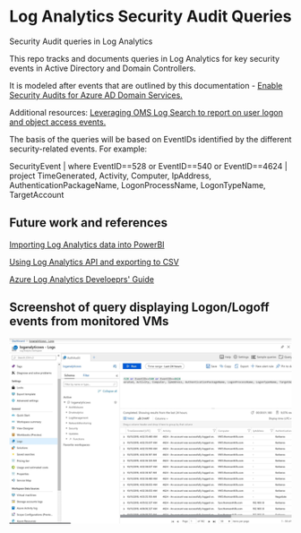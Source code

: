 # Log Analytics Security Audit Queries
Security Audit queries in Log Analytics

This repo tracks and documents queries in Log Analytics for key security events in Active Directory and Domain Controllers.

It is modeled after events that are outlined by this documentation - <a href="https://docs.microsoft.com/en-us/azure/active-directory-domain-services/security-audit-events">Enable Security Audits for Azure AD Domain Services.</a>

Additional resources: <a href="https://blogs.msdn.microsoft.com/wei_out_there_with_system_center/2016/08/05/leveraging-oms-log-search-to-report-on-user-logon-and-object-access-events/">Leveraging OMS Log Search to report on user logon and object access events.</a>

The basis of the queries will be based on EventIDs identified by the different security-related events. For example:

SecurityEvent
| where EventID==528 or EventID==540 or EventID==4624
| project TimeGenerated, Activity, Computer, IpAddress, AuthenticationPackageName, LogonProcessName, LogonTypeName, TargetAccount

## Future work and references

<a href="https://docs.microsoft.com/en-us/azure/azure-monitor/platform/powerbi">Importing Log Analytics data into PowerBI</a>

<a href="https://blog.darrenjrobinson.com/azure-ad-log-analytics-kql-queries-via-api-with-powershell/">Using Log Analytics API and exporting to CSV</a>

<a href="https://dev.loganalytics.io/documentation/Tools/PowerShell-Cmdlets">Azure Log Analytics Develoeprs' Guide</a>

## Screenshot of query displaying Logon/Logoff events from monitored VMs

<img src="https://github.com/juliansoh/LogAnalyticsSecurityAuditQueries/blob/master/Screenshots/LogAnalyticsQueryShowingLogonLogoffEvents.jpg">
